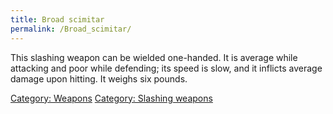 ```yaml
---
title: Broad scimitar
permalink: /Broad_scimitar/
---
```


This slashing weapon can be wielded one-handed. It is average while
attacking and poor while defending; its speed is slow, and it inflicts
average damage upon hitting. It weighs six pounds.

[Category: Weapons](Category:_Weapons "wikilink") [Category: Slashing
weapons](Category:_Slashing_weapons "wikilink")